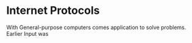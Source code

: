 # Internet Protocols


With General-purpose computers comes application to solve problems. Earlier Input was 
<!--stackedit_data:
eyJwcm9wZXJ0aWVzIjoiZXh0ZW5zaW9uczpcbiAgcHJlc2V0Oi
BnZm1cbiIsImhpc3RvcnkiOlstMzg2MzAxOTU1XX0=
-->